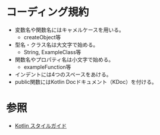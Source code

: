 # コーディング規約

- 変数名や関数名にはキャメルケースを用いる。
  - createObject等
- 型名・クラス名は大文字で始める。
  - String, ExampleClass等
- 関数名やプロパティ名は小文字で始める。
  - exampleFunction等
- インデントには4つのスペースをあける。
- public関数にはKotlin Docドキュメント（KDoc）を付ける。

# 参照
- [Kotlin スタイルガイド](https://developer.android.com/kotlin/style-guide)